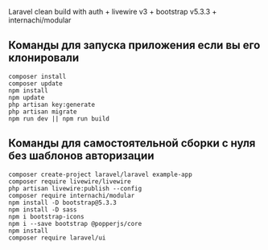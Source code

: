 Laravel clean build with auth + livewire v3 + bootstrap v5.3.3 + internachi/modular
## Команды для запуска приложения если вы его клонировали
```
composer install
composer update
npm install
npm update
php artisan key:generate
php artisan migrate
npm run dev || npm run build
```

## Команды для самостоятельной сборки с нуля без шаблонов авторизации
```
composer create-project laravel/laravel example-app
composer require livewire/livewire
php artisan livewire:publish --config
composer require internachi/modular
npm install -D bootstrap@5.3.3
npm install -D sass
npm i bootstrap-icons
npm i --save bootstrap @popperjs/core
npm install
composer require laravel/ui
```
